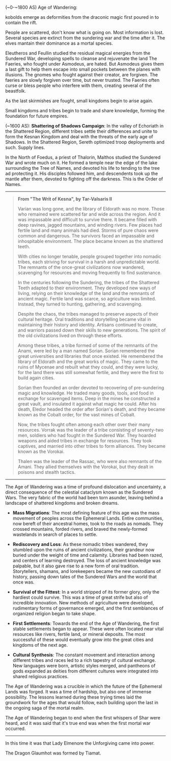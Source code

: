 (~0-~1800 AS)
Age of Wandering:

kobolds emerge as deformities from the draconic magic first poured in to contain the rift.

People are scattered, don't know what is going on. Most information is lost. Several species are extinct from the sundering war and the time after it. The elves mantain their dominance as a mortal species.

Eleutheros and Feullin studied the residual magical energies from the Sundered War, developing spells to cleanse and rejuvenate the land
The Faeries, who fought under Asmodeus, are hated. But Asmodeus gives them a last gift to help them escape into small pockets between the planes with illusions. The gnomes who fought against their creator, are forgiven.  The faeries are slowly forgiven over time, but never trusted. The Faeries often curse or bless people who interfere with them, creating several of the beastfolk.

As the last skirmishes are fought, small kingdoms begin to arise again.

Small kingdoms and tribes begin to trade and share knowledge, forming the foundation for future empires.

(~1600 AS): **Shattering of Shadows Campaign**: In the valley of Echoriath in the Shattered Region, different tribes settle their differences and unite to form the Kesnan Kingdom and deal with the threats of the early age of Shadows. 
In the Shattered Region, Sereth optimized troop deployments and such. Supply lines.

In the North of Foedus, a priest of Thalorin, Malthos studied the Sundered War and wrote much on it. He formed a temple near the edge of the lake surrounding the Tree of Names, and devoted his life to tending to the tree ad protecting it. His disciples followed him, and descendents took up the mantle after them, devoted to fighting off the darkness. This is the Order of Names.

---

> **From "The Writ of Kesna", by Tar-Valsaris II**
> 
> Varian was long gone, and the library of Eldorath was no more. Those who remained were scattered far and wide across the region. And it was impassable and difficult to survive there. It became filled with deep ravines, jagged mountains, and winding rivers. Few places had fertile land and many animals had died. Storms of pure chaos were common and dangerous. The survivors faced an impassable and inhospitable environment. The place became known as the shattered teeth.
> 
> With cities no longer tenable, people grouped together into nomadic tribes, each striving for survival in a harsh and unpredictable world. The remnants of the once-great civilizations now wandered, scavenging for resources and moving frequently to find sustenance.
> 
> In the centuries following the Sundering, the tribes of the Shattered Teeth adapted to their environment. They developed new ways of living, relying on their knowledge of the land and the remnants of ancient magic. Fertile land was scarce, so agriculture was limited. Instead, they turned to hunting, gathering, and scavenging.
> 
> Despite the chaos, the tribes managed to preserve aspects of their cultural heritage. Oral traditions and storytelling became vital in maintaining their history and identity. Artisans continued to create, and warriors passed down their skills to new generations. The spirit of the old civilizations lived on through these efforts.
> 
> Among these tribes, a tribe formed of some of the remnants of the Anami, were led by a man named Sorian. Sorian remembered the great universities and libraries that once existed. He remembered the library of Eldorath and the great works of magic. They came to the ruins of Mycenae and rebuilt what they could, and they were lucky, for the land there was still somewhat fertile, and they were the first to build again cities.
> 
> Sorian then founded an order devoted to recovering of pre-sundering magic and knowledge. He traded many goods, tools, and food in exchange for scavenged items. Deep in the mines he constructed a great vault, and insulated it against what magic he could. After his death, Eledor headed the order after Sorian's death, and they became known as the Cobalt order, for the vast mines of Cobalt.
> 
> Now, the tribes fought often among each other over their many resources. Vorrak was the leader of a tribe consisting of seventy-two men, soldiers who had fought in the Sundered War. They hoarded weapons and aided tribes in exchange for resources. They took captives, and married into other tribes to form alliances. They became known as the Vorokai.
> 
> Thalen was the leader of the Rassac, who were also remnants of the Amani. They allied themselves with the Vorokai, but they dealt in poisons and stealth tactics. 

---
The Age of Wandering was a time of profound dislocation and uncertainty, a direct consequence of the celestial cataclysm known as the Sundered Wars. The very fabric of the world had been torn asunder, leaving behind a landscape of shattered kingdoms and broken dreams.

- **Mass Migrations**: The most defining feature of this age was the mass movement of peoples across the Ephemeral Lands. Entire communities, now bereft of their ancestral homes, took to the roads as nomads. They crossed mountains, forded rivers, and braved the newly-formed wastelands in search of places to settle.
  
- **Rediscovery and Loss**: As these nomadic tribes wandered, they stumbled upon the ruins of ancient civilizations, their grandeur now buried under the weight of time and calamity. Libraries had been razed, and centers of learning destroyed. The loss of ancient knowledge was palpable, but it also gave rise to a new form of oral tradition. Storytellers, shamans, and lorekeepers became the new custodians of history, passing down tales of the Sundered Wars and the world that once was.
  
- **Survival of the Fittest**: In a world stripped of its former glory, only the hardiest could survive. This was a time of great strife but also of incredible innovation. New methods of agriculture were developed, rudimentary forms of governance emerged, and the first semblances of organized religion began to take shape. 
  
- **First Settlements**: Towards the end of the Age of Wandering, the first stable settlements began to appear. These were often located near vital resources like rivers, fertile land, or mineral deposits. The most successful of these would eventually grow into the great cities and kingdoms of the next age.

- **Cultural Synthesis**: The constant movement and interaction among different tribes and races led to a rich tapestry of cultural exchange. New languages were born, artistic styles merged, and pantheons of gods expanded as deities from different cultures were integrated into shared religious practices.

The Age of Wandering was a crucible in which the future of the Ephemeral Lands was forged. It was a time of hardship, but also one of immense possibility. The lessons learned during these trying times laid the groundwork for the ages that would follow, each building upon the last in the ongoing saga of the mortal realm.

The Age of Wandering began to end when the first whispers of Shar were heard, and it was said that it's true end was when the first mortal war occurred.

---
In this time it was that Lady Elmenore the Unforgiving came into power.

The Dragon Glaumhot was formed by Tiamat.
